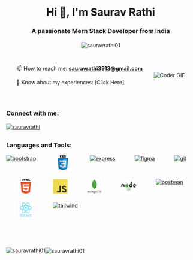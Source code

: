 <h1 align="center">Hi 👋, I'm Saurav Rathi</h1>
<h3 align="center">A passionate Mern Stack Developer from India</h3>

<p align="center" style="margin-top: 20px;">
  <img src="https://komarev.com/ghpvc/?username=sauravrathi01&label=Profile%20views&color=0e75b6&style=flat" alt="sauravrathi01" />
</p>

<div style="display: flex; justify-content: center; align-items: center; margin-top: 30px;">
  <!-- Left content (email and experience link) -->
  <div style="text-align: left; margin-right: 30px;">
    <p>📫 How to reach me: <strong><a href="mailto:sauravrathi3913@gmail.com">sauravrathi3913@gmail.com</a></strong></p>
    <p>📄 Know about my experiences: <a href="https://bit.ly/403YhOk" target="_blank" style="text-decoration: none;">[Click Here]</a></p>
  </div>

  <!-- Right content (GIF) -->
  <div>
    <img alt="Coder GIF" height="250" width="350" src="https://miro.medium.com/max/1360/0*7Q3yvSIv_t0ioJ-Z.gif" />
  </div>
</div>

<h3 align="left" style="margin-top: 50px;">Connect with me:</h3>
<p align="left" style="margin-bottom: 30px;">
  <a href="https://linkedin.com/in/sauravrathi" target="blank">
    <img align="center" src="https://raw.githubusercontent.com/rahuldkjain/github-profile-readme-generator/master/src/images/icons/Social/linked-in-alt.svg" alt="sauravrathi" height="30" width="40" />
  </a>
</p>

<h3 align="left">Languages and Tools:</h3>
<p align="left" style="display: flex; flex-wrap: wrap; gap: 20px; margin-bottom: 30px;">
  <a href="https://getbootstrap.com" target="_blank" rel="noreferrer">
    <img src="https://cdn-icons-png.flaticon.com/512/5968/5968672.png" alt="bootstrap" width="40" height="40" />
  </a> &nbsp;&nbsp;&nbsp;
  <a href="https://www.w3schools.com/css/" target="_blank" rel="noreferrer">
    <img src="https://raw.githubusercontent.com/devicons/devicon/master/icons/css3/css3-original-wordmark.svg" alt="css3" width="40" height="40" />
  </a> &nbsp;&nbsp;&nbsp;
  <a href="https://expressjs.com" target="_blank" rel="noreferrer">
    <img src="https://ajeetchaulagain.com/static/7cb4af597964b0911fe71cb2f8148d64/87351/express-js.png" alt="express" width="40" height="40" />
  </a> &nbsp;&nbsp;&nbsp;
  <a href="https://www.figma.com/" target="_blank" rel="noreferrer">
    <img src="https://www.vectorlogo.zone/logos/figma/figma-icon.svg" alt="figma" width="40" height="40" />
  </a> &nbsp;&nbsp;&nbsp;
  <a href="https://git-scm.com/" target="_blank" rel="noreferrer">
    <img src="https://www.vectorlogo.zone/logos/git-scm/git-scm-icon.svg" alt="git" width="40" height="40" />
  </a> &nbsp;&nbsp;&nbsp;
  <a href="https://www.w3.org/html/" target="_blank" rel="noreferrer">
    <img src="https://raw.githubusercontent.com/devicons/devicon/master/icons/html5/html5-original-wordmark.svg" alt="html5" width="40" height="40" />
  </a> &nbsp;&nbsp;&nbsp;
  <a href="https://developer.mozilla.org/en-US/docs/Web/JavaScript" target="_blank" rel="noreferrer">
    <img src="https://raw.githubusercontent.com/devicons/devicon/master/icons/javascript/javascript-original.svg" alt="javascript" width="40" height="40" />
  </a> &nbsp;&nbsp;&nbsp;
  <a href="https://www.mongodb.com/" target="_blank" rel="noreferrer">
    <img src="https://raw.githubusercontent.com/devicons/devicon/master/icons/mongodb/mongodb-original-wordmark.svg" alt="mongodb" width="40" height="40" />
  </a> &nbsp;&nbsp;&nbsp;
  <a href="https://nodejs.org" target="_blank" rel="noreferrer">
    <img src="https://raw.githubusercontent.com/devicons/devicon/master/icons/nodejs/nodejs-original-wordmark.svg" alt="nodejs" width="40" height="40" />
  </a> &nbsp;&nbsp;&nbsp;
  <a href="https://postman.com" target="_blank" rel="noreferrer">
    <img src="https://www.vectorlogo.zone/logos/getpostman/getpostman-icon.svg" alt="postman" width="40" height="40" />
  </a> &nbsp;&nbsp;&nbsp;
  <a href="https://reactjs.org/" target="_blank" rel="noreferrer">
    <img src="https://raw.githubusercontent.com/devicons/devicon/master/icons/react/react-original-wordmark.svg" alt="react" width="40" height="40" />
  </a> &nbsp;&nbsp;&nbsp;
  <a href="https://tailwindcss.com/" target="_blank" rel="noreferrer">
    <img src="https://www.vectorlogo.zone/logos/tailwindcss/tailwindcss-icon.svg" alt="tailwind" width="40" height="40" />
  </a>
</p>
</br>
<div align="left" style="margin-top: 30px;">
  <p>
    <img align="left" src="https://github-readme-stats.vercel.app/api/top-langs?username=sauravrathi01&show_icons=true&locale=en&layout=compact" alt="sauravrathi01" />
  </p>
  
  <p>
    <img align="center" src="https://github-readme-stats.vercel.app/api?username=sauravrathi01&show_icons=true&locale=en" alt="sauravrathi01" />
  </p>
</div>
